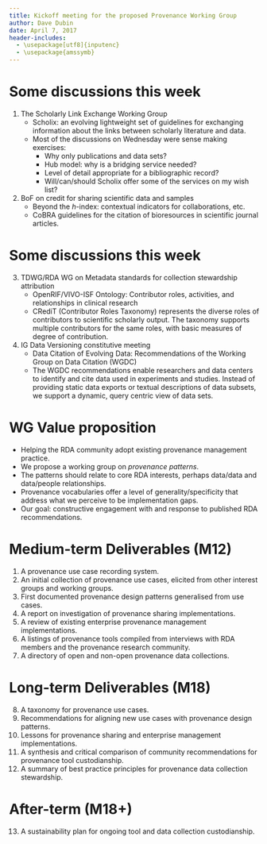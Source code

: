 ```yaml
---
title: Kickoff meeting for the proposed Provenance Working Group
author: Dave Dubin
date: April 7, 2017
header-includes:
  - \usepackage[utf8]{inputenc}
  - \usepackage{amssymb}
---
```


# Some discussions this week

1. The Scholarly Link Exchange Working Group
    - Scholix: an evolving lightweight set of guidelines for
      exchanging information about the links between scholarly
      literature and data.
    - Most of the discussions on Wednesday were sense making exercises:
        - Why only publications and data sets?
        - Hub model: why is a bridging service needed?
        - Level of detail appropriate for a bibliographic record?
        - Will/can/should Scholix offer some of the services on my wish list?
2. BoF on credit for sharing scientific data and samples
    - Beyond the *h*-index: contextual indicators for collaborations, etc.
    - CoBRA guidelines for the citation of bioresources in scientific journal articles.

# Some discussions this week

3. TDWG/RDA WG on Metadata standards for collection stewardship attribution
    - OpenRIF/VIVO-ISF Ontology: Contributor roles, activities, and relationships in clinical research
    - CRediT (Contributor Roles Taxonomy) represents the diverse roles
      of contributors to scientific scholarly output. The taxonomy
      supports multiple contributors for the same roles, with basic
      measures of degree of contribution.
4. IG Data Versioning constitutive meeting
    - Data Citation of Evolving Data: Recommendations of the Working Group on Data Citation (WGDC)
    - The WGDC recommendations enable researchers and data centers to
      identify and cite data used in experiments and studies. Instead
      of providing static data exports or textual descriptions of data
      subsets, we support a dynamic, query centric view of data sets.

# WG Value proposition

- Helping the RDA community adopt existing provenance management practice.
- We propose a working group on *provenance patterns*.
- The patterns should relate to core RDA interests, perhaps data/data
  and data/people relationships.
- Provenance vocabularies offer a level of generality/specificity that address
  what we perceive to be implementation gaps.
- Our goal: constructive engagement with and response to published RDA recommendations.


# Medium-term Deliverables (M12)

1. A provenance use case recording system.
2. An initial collection of provenance use cases, elicited from other interest groups and working groups.
3. First documented provenance design patterns generalised from use cases.
4. A report on investigation of provenance sharing implementations.
5. A review of existing enterprise provenance management implementations.
6. A listings of provenance tools compiled from interviews with RDA members and the provenance research community.
7. A directory of open and non-open provenance data collections.

# Long-term Deliverables (M18)

8. A taxonomy for provenance use cases.
9. Recommendations for aligning new use cases with provenance design patterns.
10. Lessons for provenance sharing and enterprise management implementations.
11. A synthesis and critical comparison of community recommendations for provenance tool custodianship.
12. A summary of best practice principles for provenance data collection stewardship.

# After-term (M18+)

13. A sustainability plan for ongoing tool and data collection custodianship.

